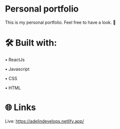 # Personal portfolio

This is my personal portfolio. Feel free to have a look. 👀

# 🛠 Built with:

• ReactJs

• Javascript

• CSS

• HTML

# 🌐 Links

Live: https://adelindevelops.netlify.app/

